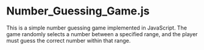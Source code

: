 # Number_Guessing_Game.js
This is a simple number guessing game implemented in JavaScript. The game randomly selects a number between a specified range, and the player must guess the correct number within that range.
